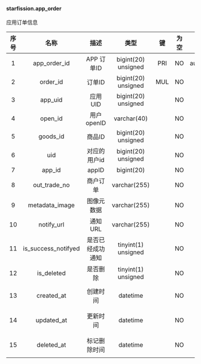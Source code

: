 #### starfission.app_order 
应用订单信息

| 序号 | 名称 | 描述 | 类型 | 键 | 为空 | 额外 | 默认值 |
| :--: | :--: | :--: | :--: | :--: | :--: | :--: | :--: |
| 1 | app_order_id | APP 订单ID | bigint(20) unsigned | PRI | NO | auto_increment |  |
| 2 | order_id | 订单ID | bigint(20) unsigned | MUL | NO |  | 0 |
| 3 | app_uid | 应用UID | bigint(20) unsigned |  | NO |  | 0 |
| 4 | open_id | 用户openID | varchar(40) |  | NO |  |  |
| 5 | goods_id | 商品ID | bigint(20) unsigned |  | NO |  | 0 |
| 6 | uid | 对应的用户id | bigint(20) unsigned |  | NO |  | 0 |
| 7 | app_id | appID | bigint(20) |  | NO |  | 0 |
| 8 | out_trade_no | 商户订单 | varchar(255) |  | NO |  |  |
| 9 | metadata_image | 图像元数据 | varchar(255) |  | NO |  |  |
| 10 | notify_url | 通知URL | varchar(255) |  | NO |  |  |
| 11 | is_success_notifyed | 是否已经成功通知 | tinyint(1) unsigned |  | NO |  | 0 |
| 12 | is_deleted | 是否删除 | tinyint(1) unsigned |  | NO |  | 0 |
| 13 | created_at | 创建时间 | datetime |  | NO |  | '0000-00-00 00:00:00' |
| 14 | updated_at | 更新时间 | datetime |  | NO |  | '0000-00-00 00:00:00' |
| 15 | deleted_at | 标记删除时间 | datetime |  | NO |  | '0000-00-00 00:00:00' |
